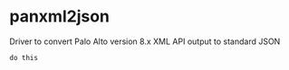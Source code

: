 # panxml2json

Driver to convert Palo Alto version 8.x XML API output to standard JSON

```
do this
```
